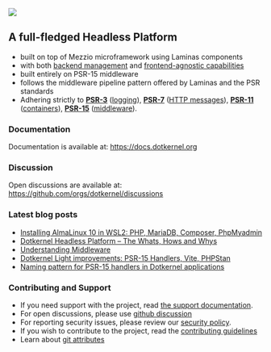 ![](https://github.com/dotkernel/dotkernel.github.io/blob/main/img/dk_logo_2024.svg) 


## A full-fledged Headless Platform 
-  built on top of Mezzio microframework using Laminas components
-  with both [backend management](https://github.com/dotkernel/admin) and [frontend-agnostic capabilities](https://github.com/dotkernel/api)
-  built entirely on PSR-15 middleware
-  follows the middleware pipeline pattern offered by Laminas and the PSR standards
- Adhering strictly to [**PSR-3**](https://www.php-fig.org/psr/psr-3/) ([logging](https://github.com/php-fig/log)), [**PSR-7**](https://www.php-fig.org/psr/psr-7/) ([HTTP messages](https://github.com/php-fig/http-message)), [**PSR-11**](https://www.php-fig.org/psr/psr-11/) ([containers](https://github.com/php-fig/container)), [**PSR-15**](https://github.com/php-fig/http-server-handler) ([middleware](https://github.com/php-fig/http-server-handler)). 

### Documentation

Documentation is available at: https://docs.dotkernel.org

### Discussion

Open discussions are available at: https://github.com/orgs/dotkernel/discussions

### Latest blog posts

<!--- blog_start --->
 - [Installing AlmaLinux 10 in WSL2: PHP, MariaDB, Composer, PhpMyadmin](https://www.dotkernel.com/how-to/installing-almalinux-10-in-wsl2-php-mariadb-composer-phpmyadmin/)
 - [Dotkernel Headless Platform – The Whats, Hows and Whys](https://www.dotkernel.com/headless-platform/dotkernel-headless-platform-the-whats-hows-and-whys/)
 - [Understanding Middleware](https://www.dotkernel.com/architecture/understanding-middleware/)
 - [Dotkernel Light improvements: PSR-15 Handlers, Vite, PHPStan](https://www.dotkernel.com/middleware/dotkernel-light-improvements-psr-15-handlers-vite-phpstan/)
 - [Naming pattern for PSR-15 handlers in Dotkernel applications](https://www.dotkernel.com/design-pattern/naming-pattern-for-psr-15-handlers-in-dotkernel-applications/)
<!--- blog_end --->

### Contributing and Support

- If you need support with the project, read [the support documentation](https://github.com/dotkernel/.github/blob/main/SUPPORT.md).
- For open discussions, please use [github discussion](https://github.com/orgs/dotkernel/discussions)
- For reporting security issues, please review our [security policy](https://github.com/dotkernel/.github/blob/main/SECURITY.md).
- If you wish to contribute to the project, read the [contributing guidelines](https://github.com/dotkernel/.github/blob/main/CONTRIBUTING.md)
- Learn about [git attributes](https://github.com/dotkernel/.github/blob/main/GIT_ATTRIBUTES.md)

